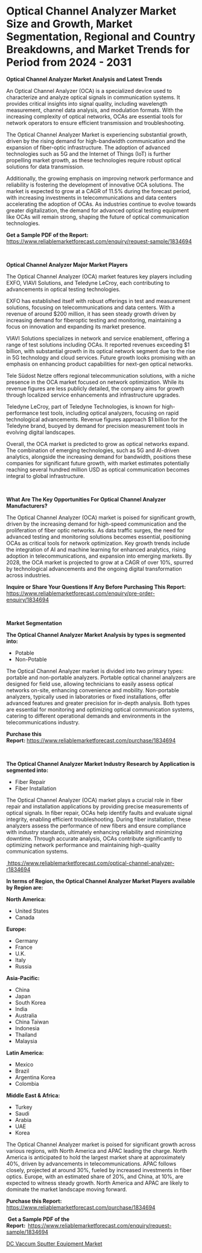 <p><h1>Optical Channel Analyzer Market Size and Growth, Market Segmentation, Regional and Country Breakdowns, and Market Trends for Period from 2024 -  2031</h1></p><p><strong>Optical Channel Analyzer Market Analysis and Latest Trends</strong></p>
<p><p>An Optical Channel Analyzer (OCA) is a specialized device used to characterize and analyze optical signals in communication systems. It provides critical insights into signal quality, including wavelength measurement, channel data analysis, and modulation formats. With the increasing complexity of optical networks, OCAs are essential tools for network operators to ensure efficient transmission and troubleshooting.</p><p>The Optical Channel Analyzer Market is experiencing substantial growth, driven by the rising demand for high-bandwidth communication and the expansion of fiber-optic infrastructure. The adoption of advanced technologies such as 5G and the Internet of Things (IoT) is further propelling market growth, as these technologies require robust optical solutions for data transmission. </p><p>Additionally, the growing emphasis on improving network performance and reliability is fostering the development of innovative OCA solutions. The market is expected to grow at a CAGR of 11.5% during the forecast period, with increasing investments in telecommunications and data centers accelerating the adoption of OCAs. As industries continue to evolve towards greater digitalization, the demand for advanced optical testing equipment like OCAs will remain strong, shaping the future of optical communication technologies.</p></p>
<p><strong>Get a Sample PDF of the Report:&nbsp;</strong> <a href="https://www.reliablemarketforecast.com/enquiry/request-sample/1834694?utm_campaign=2011&utm_medium=2&utm_source=Github&utm_content=ia&utm_term=31122024&utm_id=optical-channel-analyzer">https://www.reliablemarketforecast.com/enquiry/request-sample/1834694</a></p>
<p>&nbsp;</p>
<p><strong>Optical Channel Analyzer Major Market Players</strong></p>
<p><p>The Optical Channel Analyzer (OCA) market features key players including EXFO, VIAVI Solutions, and Teledyne LeCroy, each contributing to advancements in optical testing technologies. </p><p>EXFO has established itself with robust offerings in test and measurement solutions, focusing on telecommunications and data centers. With a revenue of around $200 million, it has seen steady growth driven by increasing demand for fiberoptic testing and monitoring, maintaining a focus on innovation and expanding its market presence.</p><p>VIAVI Solutions specializes in network and service enablement, offering a range of test solutions including OCAs. It reported revenues exceeding $1 billion, with substantial growth in its optical network segment due to the rise in 5G technology and cloud services. Future growth looks promising with an emphasis on enhancing product capabilities for next-gen optical networks.</p><p>Tele Südost Netze offers regional telecommunication solutions, with a niche presence in the OCA market focused on network optimization. While its revenue figures are less publicly detailed, the company aims for growth through localized service enhancements and infrastructure upgrades.</p><p>Teledyne LeCroy, part of Teledyne Technologies, is known for high-performance test tools, including optical analyzers, focusing on rapid technological advancements. Revenue figures approach $1 billion for the Teledyne brand, buoyed by demand for precision measurement tools in evolving digital landscapes.</p><p>Overall, the OCA market is predicted to grow as optical networks expand. The combination of emerging technologies, such as 5G and AI-driven analytics, alongside the increasing demand for bandwidth, positions these companies for significant future growth, with market estimates potentially reaching several hundred million USD as optical communication becomes integral to global infrastructure.</p></p>
<p>&nbsp;</p>
<p><strong>What Are The Key Opportunities For Optical Channel Analyzer Manufacturers?</strong></p>
<p><p>The Optical Channel Analyzer (OCA) market is poised for significant growth, driven by the increasing demand for high-speed communication and the proliferation of fiber optic networks. As data traffic surges, the need for advanced testing and monitoring solutions becomes essential, positioning OCAs as critical tools for network optimization. Key growth trends include the integration of AI and machine learning for enhanced analytics, rising adoption in telecommunications, and expansion into emerging markets. By 2028, the OCA market is projected to grow at a CAGR of over 10%, spurred by technological advancements and the ongoing digital transformation across industries.</p></p>
<p><strong>Inquire or Share Your Questions If Any Before Purchasing This Report:</strong> <a href="https://www.reliablemarketforecast.com/enquiry/pre-order-enquiry/1834694?utm_campaign=2011&utm_medium=2&utm_source=Github&utm_content=ia&utm_term=31122024&utm_id=optical-channel-analyzer">https://www.reliablemarketforecast.com/enquiry/pre-order-enquiry/1834694</a></p>
<p>&nbsp;</p>
<p><strong>Market Segmentation</strong></p>
<p><strong>The Optical Channel Analyzer Market Analysis by types is segmented into:</strong></p>
<p><ul><li>Potable</li><li>Non-Potable</li></ul></p>
<p><p>The Optical Channel Analyzer market is divided into two primary types: portable and non-portable analyzers. Portable optical channel analyzers are designed for field use, allowing technicians to easily assess optical networks on-site, enhancing convenience and mobility. Non-portable analyzers, typically used in laboratories or fixed installations, offer advanced features and greater precision for in-depth analysis. Both types are essential for monitoring and optimizing optical communication systems, catering to different operational demands and environments in the telecommunications industry.</p></p>
<p><strong>Purchase this Report:&nbsp;</strong><a href="https://www.reliablemarketforecast.com/purchase/1834694?utm_campaign=2011&utm_medium=2&utm_source=Github&utm_content=ia&utm_term=31122024&utm_id=optical-channel-analyzer">https://www.reliablemarketforecast.com/purchase/1834694</a></p>
<p>&nbsp;</p>
<p><strong>The Optical Channel Analyzer Market Industry Research by Application is segmented into:</strong></p>
<p><ul><li>Fiber Repair</li><li>Fiber Installation</li></ul></p>
<p><p>The Optical Channel Analyzer (OCA) market plays a crucial role in fiber repair and installation applications by providing precise measurements of optical signals. In fiber repair, OCAs help identify faults and evaluate signal integrity, enabling efficient troubleshooting. During fiber installation, these analyzers assess the performance of new fibers and ensure compliance with industry standards, ultimately enhancing reliability and minimizing downtime. Through accurate analysis, OCAs contribute significantly to optimizing network performance and maintaining high-quality communication systems.</p></p>
<p><a href="https://www.reliablemarketforecast.com/optical-channel-analyzer-r1834694?utm_campaign=2011&utm_medium=2&utm_source=Github&utm_content=ia&utm_term=31122024&utm_id=optical-channel-analyzer">&nbsp;https://www.reliablemarketforecast.com/optical-channel-analyzer-r1834694</a></p>
<p><strong>In terms of Region, the Optical Channel Analyzer Market Players available by Region are:</strong></p>
<p>
    <p> <strong> North America: </strong>
        <ul>
            <li>United States</li>
            <li>Canada</li>
        </ul>
        </p> 
    <p> <strong> Europe: </strong>
        <ul>
            <li>Germany</li>
            <li>France</li>
            <li>U.K.</li>
            <li>Italy</li>
            <li>Russia</li>
        </ul>
        </p> 
    <p> <strong> Asia-Pacific: </strong>
        <ul>
            <li>China</li>
            <li>Japan</li>
            <li>South Korea</li>
            <li>India</li>
            <li>Australia</li>
            <li>China Taiwan</li>
            <li>Indonesia</li>
            <li>Thailand</li>
            <li>Malaysia</li>
        </ul>
        </p> 
    <p> <strong> Latin America: </strong>
        <ul>
            <li>Mexico</li>
            <li>Brazil</li>
            <li>Argentina Korea</li>
            <li>Colombia</li>
        </ul>
        </p> 
    <p> <strong> Middle East & Africa: </strong>
        <ul>
            <li>Turkey</li>
            <li>Saudi</li>
            <li>Arabia</li>
            <li>UAE</li>
            <li>Korea</li>
        </ul>
    </p>
    </p>
<p><p>The Optical Channel Analyzer market is poised for significant growth across various regions, with North America and APAC leading the charge. North America is anticipated to hold the largest market share at approximately 40%, driven by advancements in telecommunications. APAC follows closely, projected at around 30%, fueled by increased investments in fiber optics. Europe, with an estimated share of 20%, and China, at 10%, are expected to witness steady growth. North America and APAC are likely to dominate the market landscape moving forward.</p></p>
<p><strong>Purchase this Report: </strong><a href="https://www.reliablemarketforecast.com/purchase/1834694?utm_campaign=2011&utm_medium=2&utm_source=Github&utm_content=ia&utm_term=31122024&utm_id=optical-channel-analyzer">https://www.reliablemarketforecast.com/purchase/1834694</a></p>
<p>&nbsp;<strong>Get a Sample PDF of the Report:&nbsp;&nbsp;</strong><a href="https://www.reliablemarketforecast.com/enquiry/request-sample/1834694?utm_campaign=2011&utm_medium=2&utm_source=Github&utm_content=ia&utm_term=31122024&utm_id=optical-channel-analyzer">https://www.reliablemarketforecast.com/enquiry/request-sample/1834694</a></p>
<p><strong></strong></p>
<p><p><a href="https://github.com/ChiragRp1/Market-Research-Report-List-7/blob/main/dc-vaccum-sputter-equipment-market.md?utm_campaign=2011&utm_medium=2&utm_source=Github&utm_content=ia&utm_term=31122024&utm_id=optical-channel-analyzer">DC Vaccum Sputter Equipment Market</a></p></p>